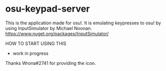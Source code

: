 # osu-keypad-server

This is the application made for osu!.
It is emulating keypresses to osu! by using InputSimulator by Michael Noonan. https://www.nuget.org/packages/InputSimulator/

HOW TO START USING THIS
- work in progress



Thanks Wrona#2741 for providing the icon.

